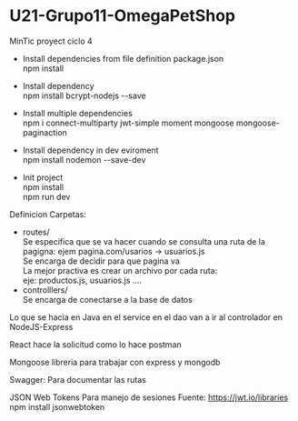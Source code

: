 # U21-Grupo11-OmegaPetShop
MinTic proyect ciclo 4  

* Install dependencies from file definition package.json  
npm install  

* Install dependency  
npm install bcrypt-nodejs --save  

* Install multiple dependencies  
npm i connect-multiparty jwt-simple moment mongoose mongoose-paginaction  

* Install dependency in dev eviroment  
npm install nodemon --save-dev  

* Init project  
npm install  
npm run dev  


Definicion Carpetas:  
- routes/  
      Se especifica que se va hacer cuando se consulta una ruta de la pagigna: ejem pagina.com/usarios -> usuarios.js  
    Se encarga de decidir para que pagina va  
    La mejor practiva es crear un archivo por cada ruta:  
        eje: productos.js, usuarios.js ....  
- controlllers/  
    Se encarga de conectarse a la base de datos  

Lo que se hacia en Java en el service en el dao van a ir al controlador en NodeJS-Express  


React hace la solicitud como lo hace postman
  
Mongoose libreria para trabajar con express y mongodb  
  
Swagger: Para documentar las rutas 
  
  
JSON Web Tokens 
Para manejo de sesiones 
Fuente: https://jwt.io/libraries 
npm install jsonwebtoken 
  